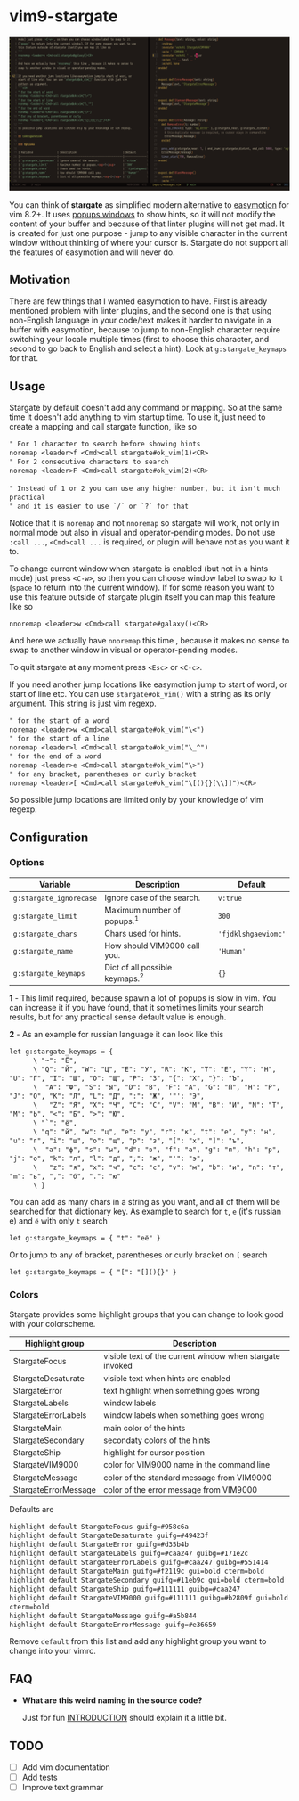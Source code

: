 # vim9-stargate

![Stargate Presentation](https://raw.githubusercontent.com/monkoose/stargate-images/main/stargate_presentation.gif)

You can think of **stargate** as simplified modern alternative to
[easymotion](https://github.com/easymotion/vim-easymotion) for vim 8.2+. It
uses [popups windows](https://vimhelp.org/popup.txt.html) to show hints, so it
will not modify the content of your buffer and because of that linter plugins
will not get mad. It is created for just one purpose - jump to any visible
character in the current window without thinking of where your cursor is.
Stargate do not support all the features of easymotion and will never do.

## Motivation

There are few things that I wanted easymotion to have. First is already
mentioned problem with linter plugins, and the second one is that using
non-English language in your code/text makes it harder to navigate in a buffer
with easymotion, because to jump to non-English character require switching
your locale multiple times (first to choose this character, and second to go
back to English and select a hint). Look at `g:stargate_keymaps` for that.

## Usage

Stargate by default doesn't add any command or mapping. So at the same time it
doesn't add anything to vim startup time. To use it, just need to create a
mapping and call stargate function, like so
```vim
" For 1 character to search before showing hints
noremap <leader>f <Cmd>call stargate#ok_vim(1)<CR>
" For 2 consecutive characters to search
noremap <leader>F <Cmd>call stargate#ok_vim(2)<CR>

" Instead of 1 or 2 you can use any higher number, but it isn't much practical
" and it is easier to use `/` or `?` for that
```
Notice that it is `noremap` and not `nnoremap` so stargate will work, not only
in normal mode but also in visual and operator-pending modes. Do not use `:call
...`, `<Cmd>call ...` is required, or plugin will behave not as you want it to.

To change current window when stargate is enabled (but not in a hints
mode) just press `<C-w>`, so then you can choose window label to swap to it
(`space` to return into the current window). If for some reason you want to use
this feature outside of stargate plugin itself you can map this feature like so
```vim
nnoremap <leader>w <Cmd>call stargate#galaxy()<CR>
```
And here we actually have `nnoremap` this time , because it makes no sense to
swap to another window in visual or operator-pending modes.

To quit stargate at any moment press `<Esc>` or `<C-c>`.

If you need another jump locations like easymotion jump to start of word, or
start of line etc. You can use `stargate#ok_vim()` with a string as its only
argument. This string is just vim regexp.
```vim
" for the start of a word
noremap <leader>w <Cmd>call stargate#ok_vim("\<")
" for the start of a line
noremap <leader>l <Cmd>call stargate#ok_vim("\_^")
" for the end of a word
noremap <leader>e <Cmd>call stargate#ok_vim("\>")
" for any bracket, parentheses or curly bracket
noremap <leader>[ <Cmd>call stargate#ok_vim("\[(){}[\\]]")<CR>
```
So possible jump locations are limited only by your knowledge of vim regexp.

## Configuration

### Options

| Variable                | Description                               | Default             |
|-------------------------|-------------------------------------------|---------------------|
| `g:stargate_ignorecase` | Ignore case of the search.                | `v:true`            |
| `g:stargate_limit`      | Maximum number of popups.<sup>1</sup>     | `300`               |
| `g:stargate_chars`      | Chars used for hints.                     | `'fjdklshgaewiomc'` |
| `g:stargate_name`       | How should VIM9000 call you.              | `'Human'`           |
| `g:stargate_keymaps`    | Dict of all possible keymaps.<sup>2</sup> | `{}`                |

**1** - This limit required, because spawn a lot of popups is slow in vim. You
can increase it if you have found, that it sometimes limits your search
results, but for any practical sense default value is enough.

**2** - As an example for russian language it can look like this
```vim
let g:stargate_keymaps = {
      \ "~": "Ё",
      \ "Q": "Й", "W": "Ц", "E": "У", "R": "К", "T": "Е", "Y": "Н", "U": "Г", "I": "Ш", "O": "Щ", "P": "З", "{": "Х", "}": "Ъ",
      \  "A": "Ф", "S": "Ы", "D": "В", "F": "А", "G": "П", "H": "Р", "J": "О", "K": "Л", "L": "Д", ":": "Ж", '"': "Э",
      \   "Z": "Я", "X": "Ч", "C": "С", "V": "М", "B": "И", "N": "Т", "M": "Ь", "<": "Б", ">": "Ю",
      \ "`": "ё",
      \ "q": "й", "w": "ц", "e": "у", "r": "к", "t": "е", "y": "н", "u": "г", "i": "ш", "o": "щ", "p": "з", "[": "х", "]": "ъ",
      \  "a": "ф", "s": "ы", "d": "в", "f": "а", "g": "п", "h": "р", "j": "о", "k": "л", "l": "д", ";": "ж", "'": "э",
      \   "z": "я", "x": "ч", "c": "с", "v": "м", "b": "и", "n": "т", "m": "ь", ",": "б", ".": "ю"
      \ }
```
You can add as many chars in a string as you want, and all of them will be
searched for that dictionary key. As example to search for `t`, `е` (it's
russian е) and `ё` with only `t` search
```vim
let g:stargate_keymaps = { "t": "её" }
```
Or to jump to any of bracket, parentheses or curly bracket on `[` search
```vim
let g:stargate_keymaps = { "[": "[](){}" }
```

### Colors

Stargate provides some highlight groups that you can change to look good with
your colorscheme.

| Highlight group       | Description                                               |
|-----------------------|-----------------------------------------------------------|
| StargateFocus         | visible text of the current window when stargate invoked  |
| StargateDesaturate    | visible text when hints are enabled                       |
| StargateError         | text highlight when something goes wrong                  |
| StargateLabels        | window labels                                             |
| StargateErrorLabels   | window labels when something goes wrong                   |
| StargateMain          | main color of the hints                                   |
| StargateSecondary     | secondaty colors of the hints                             |
| StargateShip          | highlight for cursor position                             |
| StargateVIM9000       | color for VIM9000 name in the command line                |
| StargateMessage       | color of the standard message from VIM9000                |
| StargateErrorMessage  | color of the error message from VIM9000                   |

Defaults are
```vim
highlight default StargateFocus guifg=#958c6a
highlight default StargateDesaturate guifg=#49423f
highlight default StargateError guifg=#d35b4b
highlight default StargateLabels guifg=#caa247 guibg=#171e2c
highlight default StargateErrorLabels guifg=#caa247 guibg=#551414
highlight default StargateMain guifg=#f2119c gui=bold cterm=bold
highlight default StargateSecondary guifg=#11eb9c gui=bold cterm=bold
highlight default StargateShip guifg=#111111 guibg=#caa247
highlight default StargateVIM9000 guifg=#111111 guibg=#b2809f gui=bold cterm=bold
highlight default StargateMessage guifg=#a5b844
highlight default StargateErrorMessage guifg=#e36659
```

Remove `default` from this list and add any highlight group you want to change
into your vimrc.

## FAQ

- **What are this weird naming in the source code?**

  Just for fun
  [INTRODUCTION](https://github.com/monkoose/vim9-stargate/blob/main/INTRODUCTION.md)
  should explain it a little bit.

## TODO

- [ ] Add vim documentation
- [ ] Add tests
- [ ] Improve text grammar
